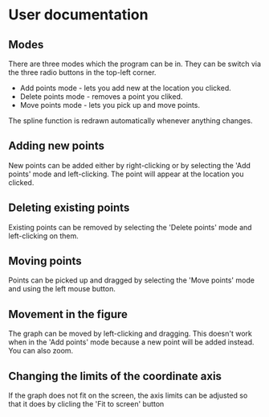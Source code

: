 # User documentation
## Modes
There are three modes which the program can be in. They can be switch via the three radio buttons in the top-left corner.
- Add points mode - lets you add new at the location you clicked.
- Delete points mode - removes a point you cliked.
- Move points mode - lets you pick up and move points.

The spline function is redrawn automatically whenever anything changes.


## Adding new points 
New points can be added either by right-clicking or by selecting the 'Add points' mode and left-clicking. The point will appear at the location you clicked.

## Deleting existing points
Existing points can be removed by selecting the 'Delete points' mode and left-clicking on them.

## Moving points
Points can be picked up and dragged by selecting the 'Move points' mode and using the left mouse button.

## Movement in the figure
The graph can be moved by left-clicking and dragging. This doesn't work when in the 'Add points' mode because a new point will be added instead. You can also zoom.

## Changing the limits of the coordinate axis 
If the graph does not fit on the screen, the axis limits can be adjusted so that it does by clicling the 'Fit to screen' button



